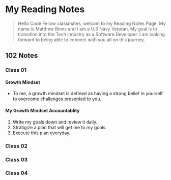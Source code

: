 # My Reading Notes
> Hello Code Fellow classmates, welcom to my Reading Notes Page. My name is Matthew Binns and I am a U.S Navy Veteran. My goal is to transition into the
> Tech industry as a Software Developer. I am looking forward to being able to connect with you all on this journey. 
## 102 Notes
### Class 01
#### Growth Mindset
- To me, a growth mindset is defined as having a strong belief in yourself to overcome challenges presented to you. 
#### My Growth Mindset Accountablity
1. Write my goals down and review it daily.
2. Stratigize a plan that will get me to my goals.
3. Execute this plan everyday.
### Class 02
### Class 03
### Class 04
